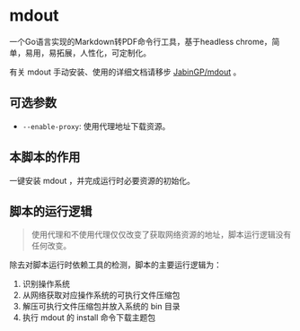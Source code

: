 # mdout

一个Go语言实现的Markdown转PDF命令行工具，基于headless chrome，简单，易用，易拓展，人性化，可定制化。

有关 mdout 手动安装、使用的详细文档请移步 [JabinGP/mdout](https://github.com/JabinGP/mdout) 。

## 可选参数

- `--enable-proxy`: 使用代理地址下载资源。

## 本脚本的作用

一键安装 mdout ，并完成运行时必要资源的初始化。

## 脚本的运行逻辑

> 使用代理和不使用代理仅仅改变了获取网络资源的地址，脚本运行逻辑没有任何改变。

除去对脚本运行时依赖工具的检测，脚本的主要运行逻辑为：

1. 识别操作系统
2. 从网络获取对应操作系统的可执行文件压缩包
3. 解压可执行文件压缩包并放入系统的 bin 目录
4. 执行 mdout 的 install 命令下载主题包
